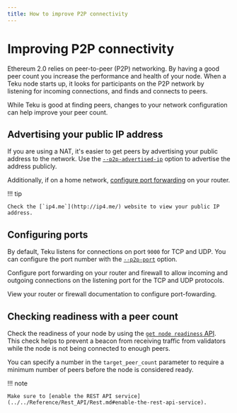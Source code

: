 ```yaml
---
title: How to improve P2P connectivity
---
```


# Improving P2P connectivity

Ethereum 2.0 relies on peer-to-peer (P2P) networking. By having a good peer count you
increase the performance and health of your node. When a Teku node starts up, it looks for
participants on the P2P network by listening for incoming connections, and finds and connects to
peers.

While Teku is good at finding peers, changes to your network configuration can help improve your
peer count.

## Advertising your public IP address

If you are using a NAT, it's easier to get peers by advertising your public address to the network.
Use the [`--p2p-advertised-ip`](../../Reference/CLI/CLI-Syntax.md#p2p-advertised-ip) option to
advertise the address publicly.

Additionally, if on a home network, [configure port forwarding](#configuring-ports) on your router.

!!! tip

    Check the [`ip4.me`](http://ip4.me/) website to view your public IP address.

## Configuring ports

By default, Teku listens for connections on port `9000` for TCP and UDP. You can configure the port
number with the [`--p2p-port`](../../Reference/CLI/CLI-Syntax.md#p2p-port) option.

Configure port forwarding on your router and firewall to allow incoming and outgoing connections on
the listening port for the TCP and UDP protocols.

View your router or firewall documentation to configure port-fowarding.

## Checking readiness with a peer count

Check the readiness of your node by using the [`get node readiness` API](https://consensys.github.io/teku/#operation/getTekuV1AdminReadiness).
This check helps to prevent a beacon from receiving traffic from validators while the node is not being connected to enough peers.

You can specify a number in the `target_peer_count` parameter to require a minimum number of peers before the node is considered ready.

!!! note

    Make sure to [enable the REST API service](../../Reference/Rest_API/Rest.md#enable-the-rest-api-service).

